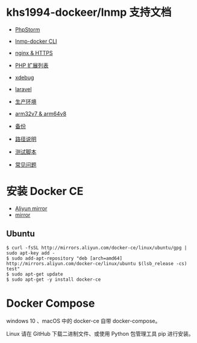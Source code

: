 # khs1994-dockeer/lnmp 支持文档

* [PhpStorm](phpstorm.md)

* [lnmp-docker CLI](cli.md)

* [nginx & HTTPS](https.md)

* [PHP 扩展列表](php.md)

* [xdebug](xdebug.md)

* [laravel](laravel.md)

* [生产环境](production.md)

* [arm32v7 & arm64v8](arm.md)

* [备份](backup.md)

* [路径说明](path.md)

* [测试脚本](test.md)

* [常见问题](question.md)

# 安装 Docker CE

* [Aliyun mirror](https://yq.aliyun.com/articles/110806)
* [ mirror]()

## Ubuntu

```
$ curl -fsSL http://mirrors.aliyun.com/docker-ce/linux/ubuntu/gpg | sudo apt-key add -
$ sudo add-apt-repository "deb [arch=amd64] http://mirrors.aliyun.com/docker-ce/linux/ubuntu $(lsb_release -cs) test"
$ sudo apt-get update
$ sudo apt-get -y install docker-ce
```

# Docker Compose

windows 10 、macOS 中的 docker-ce 自带 docker-compose。

Linux 请在 GitHub 下载二进制文件、或使用 Python 包管理工具 pip 进行安装。

